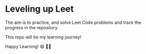 # Leveling up Leet

The aim is to practice, and solve Leet Code problems and track the progress in the repository.

This repo will be my learning journey!

Happy Learning! :smile: :technologist:


